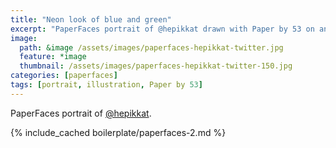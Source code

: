 ```yaml
---
title: "Neon look of blue and green"
excerpt: "PaperFaces portrait of @hepikkat drawn with Paper by 53 on an iPad."
image: 
  path: &image /assets/images/paperfaces-hepikkat-twitter.jpg 
  feature: *image
  thumbnail: /assets/images/paperfaces-hepikkat-twitter-150.jpg
categories: [paperfaces]
tags: [portrait, illustration, Paper by 53]
---
```


PaperFaces portrait of [@hepikkat](https://twitter.com/hepikkat).

{% include_cached boilerplate/paperfaces-2.md %}
